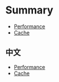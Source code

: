 # Summary

* [Performance](./docs/performance.md)
* [Cache](./docs/cache.md)


## 中文

* [Performance](./docs/performance_zh.md)
* [Cache](./docs/cache_zh.md)
